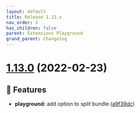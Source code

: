 ```yaml
---
layout: default
title: Release 1.13.x
nav_order: 3
has_children: false
parent: Extensions Playground
grand_parent: Changelog
---
```


# [1.13.0](https://github.com/lumapps/lumapps-extensions-playground/compare/v1.12.1...v1.13.0) (2022-02-23)

## 🚀 Features

- **playground:** add option to split bundle ([a9f39dc](https://github.com/lumapps/lumapps-extensions-playground/commit/a9f39dcf403301b18b1575259598285f0f694997))


